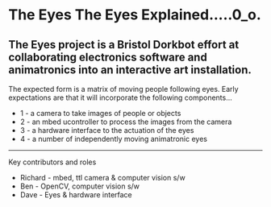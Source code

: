 # **The Eyes The Eyes Explained.....0\_o.** #

## The Eyes project is a Bristol Dorkbot effort at collaborating electronics software and animatronics into an interactive art installation. ##

The expected form is a matrix of moving people following eyes. Early expectations are that it will incorporate the following components...

  * 1 - a camera to take images of people or objects
  * 2 - an mbed ucontroller to process the images from the camera
  * 3 - a hardware interface to the actuation of the eyes
  * 4 - a number of independently moving animatronic eyes


---


Key contributors and roles

  * Richard - mbed, ttl camera & computer vision s/w
  * Ben - OpenCV, computer vision s/w
  * Dave - Eyes & hardware interface